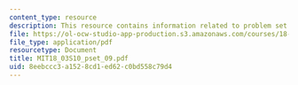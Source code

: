 ```yaml
---
content_type: resource
description: This resource contains information related to problem set 9.
file: https://ol-ocw-studio-app-production.s3.amazonaws.com/courses/18-03-differential-equations-spring-2010/8eebccc3a1528cd1ed62c0bd558c79d4_MIT18_03S10_pset_09.pdf
file_type: application/pdf
resourcetype: Document
title: MIT18_03S10_pset_09.pdf
uid: 8eebccc3-a152-8cd1-ed62-c0bd558c79d4
---
```

